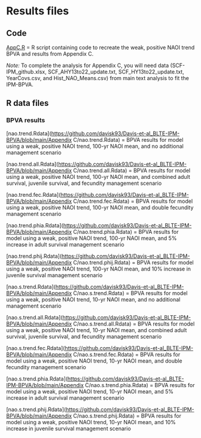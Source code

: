 # Results files

## Code
[AppC.R](https://github.com/davisk93/Davis-et-al_BLTE-IPM-BPVA/tree/main/Appendix%20C) = R script containing code to recreate the weak, positive NAOI trend BPVA and results from Appendix C.

*Note:* To complete the analysis for Appendix C, you will need data (SCF-IPM_github.xlsx, SCF_AHY13to22_update.txt, SCF_HY13to22_update.txt, YearCovs.csv, and Hist_NAO_Means.csv) from main text analysis to fit the IPM-BPVA.

## R data files

### BPVA results
[nao.trend.Rdata](https://github.com/davisk93/Davis-et-al_BLTE-IPM-BPVA/blob/main/Appendix C/nao.trend.Rdata) = BPVA results for model using a weak, positive NAOI trend, 100-yr NAOI mean, and no additional management scenario

[nao.trend.all.Rdata](https://github.com/davisk93/Davis-et-al_BLTE-IPM-BPVA/blob/main/Appendix C/nao.trend.all.Rdata) = BPVA results for model using a weak, positive NAOI trend, 100-yr NAOI mean, and combined adult survival, juvenile survival, and fecundity management scenario

[nao.trend.fec.Rdata](https://github.com/davisk93/Davis-et-al_BLTE-IPM-BPVA/blob/main/Appendix C/nao.trend.fec.Rdata) = BPVA results for model using a weak, positive NAOI trend, 100-yr NAOI mean, and double fecundity management scenario

[nao.trend.phia.Rdata](https://github.com/davisk93/Davis-et-al_BLTE-IPM-BPVA/blob/main/Appendix C/nao.trend.phia.Rdata) = BPVA results for model using a weak, positive NAOI trend, 100-yr NAOI mean, and 5% increase in adult survival management scenario

[nao.trend.phij.Rdata](https://github.com/davisk93/Davis-et-al_BLTE-IPM-BPVA/blob/main/Appendix C/nao.trend.phij.Rdata) = BPVA results for model using a weak, positive NAOI trend, 100-yr NAOI mean, and 10% increase in juvenile survival management scenario

[nao.s.trend.Rdata](https://github.com/davisk93/Davis-et-al_BLTE-IPM-BPVA/blob/main/Appendix C/nao.s.trend.Rdata) = BPVA results for model using a weak, positive NAOI trend, 10-yr NAOI mean, and no additional management scenario

[nao.s.trend.all.Rdata](https://github.com/davisk93/Davis-et-al_BLTE-IPM-BPVA/blob/main/Appendix C/nao.s.trend.all.Rdata) = BPVA results for model using a weak, positive NAOI trend, 10-yr NAOI mean, and combined adult survival, juvenile survival, and fecundity management scenario

[nao.s.trend.fec.Rdata](https://github.com/davisk93/Davis-et-al_BLTE-IPM-BPVA/blob/main/Appendix C/nao.s.trend.fec.Rdata) = BPVA results for model using a weak, positive NAOI trend, 10-yr NAOI mean, and double fecundity management scenario

[nao.s.trend.phia.Rdata](https://github.com/davisk93/Davis-et-al_BLTE-IPM-BPVA/blob/main/Appendix C/nao.s.trend.phia.Rdata) = BPVA results for model using a weak, positive NAOI trend, 10-yr NAOI mean, and 5% increase in adult survival management scenario

[nao.s.trend.phij.Rdata](https://github.com/davisk93/Davis-et-al_BLTE-IPM-BPVA/blob/main/Appendix C/nao.s.trend.phij.Rdata) = BPVA results for model using a weak, positive NAOI trend, 10-yr NAOI mean, and 10% increase in juvenile survival management scenario

